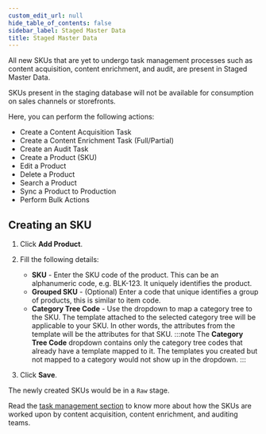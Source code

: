 ```yaml
---
custom_edit_url: null
hide_table_of_contents: false
sidebar_label: Staged Master Data
title: Staged Master Data
---
```


All new SKUs that are yet to undergo task management processes such as content acquisition, content enrichment, and audit, are present in Staged Master Data.

SKUs present in the staging database will not be available for consumption on sales channels or storefronts. 

Here, you can perform the following actions:

* Create a Content Acquisition Task
* Create a Content Enrichment Task (Full/Partial)
* Create an Audit Task
* Create a Product (SKU)
* Edit a Product
* Delete a Product
* Search a Product
* Sync a Product to Production 
* Perform Bulk Actions

## Creating an SKU

1. Click **Add Product**.

2. Fill the following details:
    * **SKU** - Enter the SKU code of the product. This can be an alphanumeric code, e.g. BLK-123. It uniquely identifies the product.
    * **Grouped SKU** - (Optional) Enter a code that unique identifies a group of products, this is similar to item code.
    * **Category Tree Code** - Use the dropdown to map a category tree to the SKU. The template attached to the selected category tree will be applicable to your SKU. In other words, the attributes from the template will be the attributes for that SKU.
    :::note
    The **Category Tree Code** dropdown contains only the category tree codes that already have a template mapped to it. The templates you created but not mapped to a category would not show up in the dropdown.
    :::

3. Click **Save**.

The newly created SKUs would be in a `Raw` stage. 

Read the [task management section](/docs/task-manager/content-acquisition) to know more about how the SKUs are worked upon by content acquisition, content enrichment, and auditing teams.




